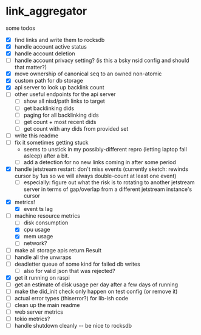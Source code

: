 # link_aggregator


some todos

- [x] find links and write them to rocksdb
- [x] handle account active status
- [x] handle account deletion
- [ ] handle account privacy setting? (is this a bsky nsid config and should that matter?)
- [x] move ownership of canonical seq to an owned non-atomic
- [x] custom path for db storage
- [x] api server to look up backlink count
- [ ] other useful endpoints for the api server
  - [ ] show all nisd/path links to target
  - [ ] get backlinking dids
  - [ ] paging for all backlinking dids
  - [ ] get count + most recent dids
  - [ ] get count with any dids from provided set
- [ ] write this readme
- [ ] fix it sometimes getting stuck
  - seems to unstick in my possibly-different repro (letting laptop fall asleep) after a bit.
  - [ ] add a detection for no new links coming in after some period
- [x] handle jetstream restart: don't miss events (currently sketch: rewinds cursor by 1us so we will always double-count at least one event)
  - [ ] especially: figure out what the risk is to rotating to another jetstream server in terms of gap/overlap from a different jetstream instance's cursor
- [x] metrics!
  - [x] event ts lag
- [ ] machine resource metrics
  - [ ] disk consumption
  - [x] cpu usage
  - [x] mem usage
  - [ ] network?
- [ ] make all storage apis return Result
- [ ] handle all the unwraps
- [ ] deadletter queue of some kind for failed db writes
  - [ ] also for valid json that was rejected?
- [x] get it running on raspi
- [ ] get an estimate of disk usage per day after a few days of running
- [ ] make the did_init check only happen on test config (or remove it)
- [ ] actual error types (thiserror?) for lib-ish code
- [ ] clean up the main readme
- [ ] web server metrics
- [ ] tokio metrics?
- [ ] handle shutdown cleanly -- be nice to rocksdb
